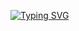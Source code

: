 <a href="https://git.io/typing-svg"><img src="https://readme-typing-svg.demolab.com?font=Gruppo&size=40&duration=3000&pause=1000&color=C6FF00&multiline=true&random=false&width=435&lines=CyberSecurity+Analyst+%7C+Security+%2B+%7C+E%7CHE+;CyberSecurity+Analyst+%7C+Security+%2B+%7C+E%7CHE+" alt="Typing SVG" /></a>
